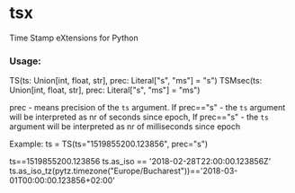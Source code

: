# tsx
Time Stamp eXtensions for Python

### Usage:

TS(ts: Union[int, float, str], prec: Literal["s", "ms"] = "s")
TSMsec(ts: Union[int, float, str], prec: Literal["s", "ms"] = "ms")

prec - means precision of the `ts` argument.
    If prec=="s" - the `ts` argument will be interpreted as nr of seconds since epoch,
    If prec=="s" - the `ts` argument will be interpreted as nr of milliseconds since epoch 

Example:
ts = TS(ts="1519855200.123856", prec="s")

ts==1519855200.123856
ts.as_iso == '2018-02-28T22:00:00.123856Z'
ts.as_iso_tz(pytz.timezone("Europe/Bucharest"))=='2018-03-01T00:00:00.123856+02:00'

